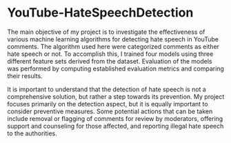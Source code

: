 # YouTube-HateSpeechDetection

The main objective of my project is to investigate the effectiveness of various machine learning algorithms for detecting hate speech in YouTube comments. The algorithm used here were categorized comments as either hate speech or not. To accomplish this, I trained four models using three different feature sets derived from the dataset. Evaluation of the models was performed by computing established evaluation metrics and comparing their results. 

It is important to understand that the detection of hate speech is not a comprehensive solution, but rather a step towards its prevention. My project focuses primarily on the detection aspect, but it is equally important to consider preventive measures. Some potential actions that can be taken include removal or flagging of comments for review by moderators, offering support and counseling for those affected, and reporting illegal hate speech to the authorities.
